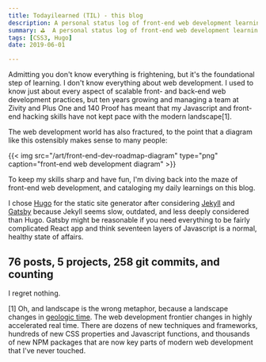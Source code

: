 ```yaml
---
title: Todayilearned (TIL) - this blog
description: A personal status log of front-end web development learnings - a catalog of tips, tricks, and learnings, as well as a development sandbox for exploration
summary: ⛳️  A personal status log of front-end web development learnings - a catalog of tips, tricks, and learnings, as well as a development sandbox for exploration
tags: [CSS3, Hugo]
date: 2019-06-01

---
```


Admitting you don't know everything is frightening, but it's the
foundational step of learning. I don't know everything about web
development. I used to know just about every aspect of scalable front-
and back-end web development practices, but ten years growing and
managing a team at Zivity and Plus One and 140 Proof has meant that my
Javascript and front-end hacking skills have not kept pace with the
modern landscape[1].

The web development world has also fractured, to the point that a
diagram like this ostensibly makes sense to many people:

{{< img src="/art/front-end-dev-roadmap-diagram" type="png"
  caption="front-end web development diagram" >}}

To keep my skills sharp and have fun, I'm diving back into the maze of
front-end web development, and cataloging my daily learnings on this blog.

I chose [Hugo](https://gohugo.io/) for the static
site generator after considering [Jekyll](https://jekyllrb.com/) and
[Gatsby](https://www.gatsbyjs.org/) because Jekyll seems slow, outdated,
and less deeply considered than Hugo. Gatsby might be reasonable if you
need everything to be fairly complicated React app and think seventeen
layers of Javascript is a normal, healthy state of affairs.

## 76 posts, 5 projects, 258 git commits, and counting

I regret nothing.

[1] Oh, and landscape is the wrong metaphor, because a landscape changes in
[geologic time][geotime]. The web development frontier changes in highly
accelerated real time. There are dozens of new techniques and
frameworks, hundreds of new CSS properties and Javascript functions, and
thousands of new NPM packages that are now key parts of modern web
development that I've never touched.

[geotime]: https://en.wikipedia.org/wiki/Geologic_time_scale
